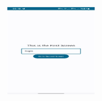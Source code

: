 

<img src="https://github.com/Bugrakaraahmetoglu/NavController-passing-variables-compose/blob/main/first_screen.jpg" width="200" height="200">

